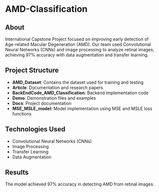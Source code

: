 # AMD-Classification

## About
International Capstone Project focused on improving early detection of Age-related Macular Degeneration (AMD). Our team used Convolutional Neural Networks (CNNs) and image processing to analyze retinal images, achieving 97% accuracy with data augmentation and transfer learning.

## Project Structure
- **AMD_Dataset**: Contains the dataset used for training and testing
- **Article**: Documentation and research papers
- **BackEndCode_AMD_Classification**: Backend implementation code
- **Demo**: Demonstration files and examples
- **Docs**: Project documentation
- **MSE_MSLE_model**: Model implementation using MSE and MSLE loss functions

## Technologies Used
- Convolutional Neural Networks (CNNs)
- Image Processing
- Transfer Learning
- Data Augmentation

## Results
The model achieved 97% accuracy in detecting AMD from retinal images. 